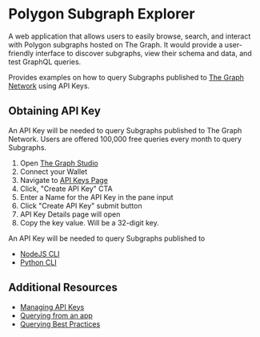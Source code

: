 # Polygon Subgraph Explorer

A web application that allows users to easily browse, search, and interact with Polygon subgraphs hosted on The Graph. It would provide a user-friendly interface to discover subgraphs, view their schema and data, and test GraphQL queries.

Provides examples on how to query Subgraphs published to [The Graph Network](https://thegraph.com/) using API Keys.
## Obtaining API Key

An API Key will be needed to query Subgraphs published to The Graph Network. Users are offered 100,000 free queries every month to query Subgraphs.

1. Open [The Graph Studio](https://thegraph.com/studio/)
2. Connect your Wallet
3. Navigate to [API Keys Page](https://thegraph.com/studio/apikeys/)
4. Click, "Create API Key" CTA
5. Enter a Name for the API Key in the pane input
6. Click "Create API Key" submit button
7. API Key Details page will open
8. Copy the key value. Will be a 32-digit key.


An API Key will be needed to query Subgraphs published to 

- [NodeJS CLI](./examples/nodejs-cli/)
- [Python CLI](./examples/python-cli)



## Additional Resources


- [Managing API Keys](https://thegraph.com/docs/en/querying/managing-api-keys/)
- [Querying from an app](https://thegraph.com/docs/en/querying/querying-from-an-application/)
- [Querying Best Practices](https://thegraph.com/docs/en/querying/querying-best-practices/)

